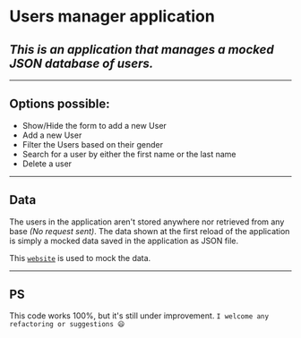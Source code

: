 # **Users manager application**
## _This is an application that manages a mocked JSON database of users._

---

## Options possible: 

- Show/Hide the form to add a new User
- Add a new User
- Filter the Users based on their gender
- Search for a user by either the first name or the last name 
- Delete a user 

---
## Data
The users in the application aren't stored anywhere nor retrieved from any base _(No request sent)_. The data shown at the first reload of the application is simply a mocked data saved in the application as JSON file. 

This [`website`](https://www.mockaroo.com/) is used to mock the data. 

--- 
## PS
This code works 100%, but it's still under improvement. `I welcome any refactoring or suggestions 😄` 
